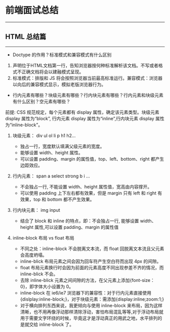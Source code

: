 # 前端面试总结

---

## HTML 总结篇

---

- Doctype 的作用？标准模式和兼容模式有什么区别

1. <!DOCTYPE html> 声明位于HTML文档第一行，告知浏览器按何种标准解析该文档。不写或者格式不正确文档将会以建融模式呈现。
2. 标准模式：排版和 JS 将会按照浏览器当前最高标准运行。兼容模式：浏览器以向后的兼容模式显示，模拟老版浏览器行为。

- 行内元素有哪些？块级元素有哪些？行内块元素有哪些？行内元素和块级元素有什么区别？空元素有哪些？

前提: CSS 规范规定，每个元素都有 display 属性，确定该元素类型。块级元素 display 属性为“block”, 行内元素 display 属性为“inline”,行内块元素 display 属性为“inline-block”。

1. 块级元素： div ul ol li p h1 h2...

   - 独占一行，宽度默认填满父级元素的宽度。
   - 能够设置 width、height 属性。
   - 可以设置 padding、margin 的属性值，top、left、bottom、right 都产生边距效应。

2. 行内元素： span a select strong b i ...

   - 不会独占一行, 不能设置 width、height 属性值，宽高由内容撑开。
   - 可以使用 padding 上下左右都有效果，但是 margin 只有 left 和 right 有效果，top 和 bottom 都不产生效果。

3. 行内块元素： img input

   - 结合了 block 和 inline 的特点，即：不会独占一行, 能够设置 width、height 属性,可以设置 padding、margin 的属性值

4. inline-block 布局 vs float 布局

   - 不同之处：inline-block 不会脱离文本流，而 float 回脱离文本流且父元素会高度坍塌。
   - inline-blick 布局元素之间会因为回车符产生空白符而出现 4px 的间隙。
   - float 布局元素换行时会因为前面的元素高度不同出现参差不齐的情况，而 inline-blick 不会。
   - 去除 inline-blick 元素之间间隙的方法，在父元素上添加{font-size： 0}，即字体大小设置为 0。
   - inline-block 在 ie6/ie7 浏览器下的兼容性：对于行内元素直接使用{dislplay:inline-block;}，对于块级元素：需添加{display:inline;zoom:1;}
   - 对于横向排列东西来说，我更倾向与使用 inline-block 来布局，因为这样清晰，也不用再像浮动那样清除浮动，害怕布局混乱等等,对于浮动布局就用于需要文字环绕的时候，毕竟这才是浮动真正的用武之地，水平排列的是就交给 inline-block 了。
